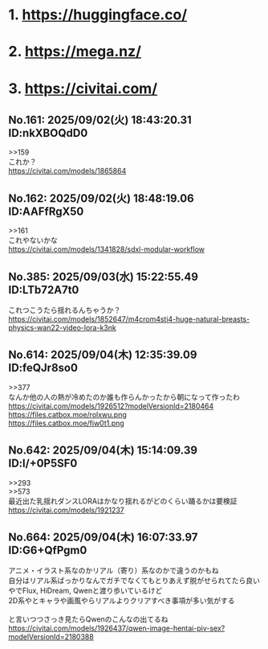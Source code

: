 # 1. https://huggingface.co/
# 2. https://mega.nz/
# 3. https://civitai.com/
## No.161:	2025/09/02(火) 18:43:20.31 ID:nkXBOQdD0
 \>\>159 <br> これか？ <br> <a href='https://civitai.com/models/1865864'>https://civitai.com/models/1865864</a> 
<br>

## No.162:	2025/09/02(火) 18:48:19.06 ID:AAFfRgX50
 \>\>161 <br> これやないかな <br> <a href='https://civitai.com/models/1341828/sdxl-modular-workflow'>https://civitai.com/models/1341828/sdxl-modular-workflow</a> 
<br>

## No.385:	2025/09/03(水) 15:22:55.49 ID:LTb72A7t0
 これつこうたら揺れるんちゃうか？ <br> <a href='https://civitai.com/models/1852647/m4crom4sti4-huge-natural-breasts-physics-wan22-video-lora-k3nk'>https://civitai.com/models/1852647/m4crom4sti4-huge-natural-breasts-physics-wan22-video-lora-k3nk</a> 
<br>

## No.614:	2025/09/04(木) 12:35:39.09 ID:feQJr8so0
 \>\>377 <br> なんか他の人の熱が冷めたのか誰も作らんかったから朝になって作ったわ <br> <a href='https://civitai.com/models/1926512?modelVersionId=2180464'>https://civitai.com/models/1926512?modelVersionId=2180464</a> <br> <a href='https://files.catbox.moe/rolxwu.png'>https://files.catbox.moe/rolxwu.png</a> <br> <a href='https://files.catbox.moe/fiw0t1.png'>https://files.catbox.moe/fiw0t1.png</a> 
<br>

## No.642:	2025/09/04(木) 15:14:09.39 ID:l/+0P5SF0
 \>\>293 <br> \>\>573 <br> 最近出た乳揺れダンスLORAはかなり揺れるがどのくらい踊るかは要検証 <br> <a href='https://civitai.com/models/1921237'>https://civitai.com/models/1921237</a> 
<br>

## No.664:	2025/09/04(木) 16:07:33.97 ID:G6+QfPgm0
 アニメ・イラスト系なのかリアル（寄り）系なのかで違うのかもね <br> 自分はリアル系ばっかりなんでガチでなくてもとりあえず脱がせられてたら良いやでFlux, HiDream, Qwenと渡り歩いているけど <br> 2D系やとキャラや画風やらリアルよりクリアすべき事項が多い気がする <br>  <br> と言いつつさっき見たらQwenのこんなの出てるね <br> <a href='https://civitai.com/models/1926437/qwen-image-hentai-piv-sex?modelVersionId=2180388'>https://civitai.com/models/1926437/qwen-image-hentai-piv-sex?modelVersionId=2180388</a> 
<br>

